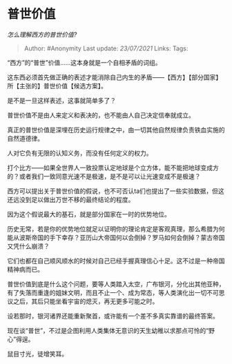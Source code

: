 # 普世价值
*怎么理解西方的普世价值?*

> Author: #Anonymity
> Last update: *23/07/2021*
> Links:
> Tags:

“西方”的“普世”价值……这本身就是一个自相矛盾的词组。

这东西必须首先做正确的表述才能消除自己内生的矛盾——【西方】【部分国家】所【主张的】普世价值【候选方案】。

是不是一旦这样表述，这事就简单多了？

普世价值不是由人来定义和表决的，也不能由人自己决定信奉就成立。

真正的普世价值是深埋在历史运行规律之中，由一切其他自然规律负责铁血实施的自然道德律。

人对它负有无限的认知义务，而没有任何定义的权力。

打个比方——如果全世界人一致投票认定地球是个立方体，能不能把地球变成方的？或者我们一致同意光速不是极速，是不是可以让光速变成不是极速？

西方可以提出关于普世价值的假说，也不可否认ta们也提出了一些实验数据，但这还远没到足以做出万世不移的最终结论的程度。

因为这个假说最大的基石，就是部分国家在一时的优势地位。

历史无常，若是你的优势地位就足以证明你的理论肯定是客观真理，那么希腊为何能从波斯帝国的手下幸存？亚历山大帝国何以会倒掉？罗马如何会倒掉？蒙古帝国又凭什么崩溃？

它们也都在自己顺风顺水的时候对自己已经手握真理信心十足。这不过是一种帝国精神病而已。

普世价值到底是什么这个问题，要等人类踏入太空，广布银河，分化出其他亚种，有了失落而重逢的姐妹文明，而且不止一个、成为常态，等人类演化出一切不可思议之后，其后只能坐看宇宙的熄灭，再无更多可能之时。

设若那时，银河诸界还能重新聚首，或许能有一个差不多真实靠谱的最终答案。

现在谈“普世”，不过是企图利用人类集体无意识的天生幼稚以求那点可怜的“野心”得逞。

鼠目寸光，徒增笑耳。

